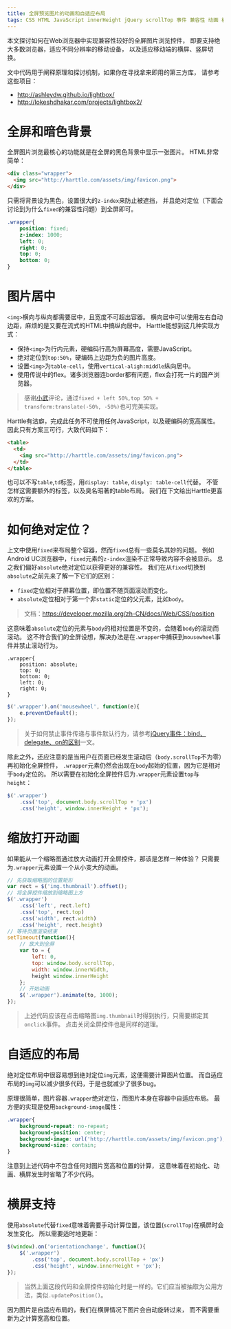 ```yaml
---
title: 全屏预览图片的动画和自适应布局
tags: CSS HTML JavaScript innerHeight jQuery scrollTop 事件 兼容性 动画 横屏
---
```


本文探讨如何在Web浏览器中实现兼容性较好的全屏图片浏览控件，
即要支持绝大多数浏览器，适应不同分辨率的移动设备，
以及适应移动端的横屏、竖屏切换。

文中代码用于阐释原理和探讨机制，如果你在寻找拿来即用的第三方库，
请参考这些项目：

* <http://ashleydw.github.io/lightbox/>
* <http://lokeshdhakar.com/projects/lightbox2/>

<!--more-->

# 全屏和暗色背景

全屏图片浏览最核心的功能就是在全屏的黑色背景中显示一张图片。
HTML非常简单：

```html
<div class="wrapper">
  <img src="http://harttle.com/assets/img/favicon.png">
</div>
```

只需将背景设为黑色，设置很大的`z-index`来防止被遮挡，
并且绝对定位（下面会讨论到为什么`fixed`的兼容性问题）到全屏即可。

```css
.wrapper{
    position: fixed;
    z-index: 1000;
    left: 0;
    right: 0;
    top: 0;
    bottom: 0;
}
```

# 图片居中

`<img>`横向与纵向都需要居中，且宽度不可超出容器。
横向居中可以使用左右自动边距，麻烦的是又要在流式的HTML中搞纵向居中。
Harttle能想到这几种实现方式：

* 保持`<img>`为行内元素，硬编码行高为屏幕高度，需要JavaScript。
* 绝对定位到`top:50%`，硬编码上边距为负的图片高度。
* 设置`<img>`为`table-cell`，使用`vertical-aligh:middle`纵向居中。
* 使用传说中的flex。诸多浏览器连border都有问题，flex会打死一片的国产浏览器。

> 感谢[小武][xuexb]评论，通过`fixed + left 50%,top 50% + transform:translate(-50%, -50%)`也可完美实现。

Harttle有洁癖，完成此任务不可使用任何JavaScript，以及硬编码的宽高属性。
因此只有方案三可行，大致代码如下：

```html
<table>
  <td>
    <img src="http://harttle.com/assets/img/favicon.png">
  </td>
</table>
```

也可以不写`table`,`td`标签，用`display: table`, `disply: table-cell`代替。
不管怎样这需要额外的标签，以及臭名昭著的table布局。
我们在下文给出Harttle更喜欢的方案。

# 如何绝对定位？

上文中使用`fixed`来布局整个容器，然而`fixed`总有一些莫名其妙的问题。
例如Android UC浏览器中，`fixed`元素的`z-index`渲染不正常导致内容不会被显示。
总之我们偏好`absolute`绝对定位以获得更好的兼容性。
我们在从`fixed`切换到`absolute`之前先来了解一下它们的区别：

* `fixed`定位相对于屏幕位置，即位置不随页面滚动而变化。
* `absolute`定位相对于第一个非`static`定位的父元素，比如`body`。

> 文档：<https://developer.mozilla.org/zh-CN/docs/Web/CSS/position>

这意味着`absolute`定位的元素与`body`的相对位置是不变的，会随着`body`的滚动而滚动。
这不符合我们的全屏设想，解决办法是在`.wrapper`中捕获到`mousewheel`事件并禁止滚动行为。

```
.wrapper{
    position: absolute;
    top: 0;
    bottom: 0;
    left: 0;
    right: 0;
}
```

```javascript
$('.wrapper').on('mousewheel', function(e){
    e.preventDefault();
});
```

> 关于如何禁止事件传递与事件默认行为，请参考[jQuery事件：bind、delegate、on的区别][jqe]一文。

除此之外，还应注意的是当用户在页面已经发生滚动后（`body.scrollTop`不为零）再初始化全屏控件，
`.wrapper`元素仍然会出现在`body`起始的位置，因为它是相对于`body`定位的。
所以需要在初始化全屏控件后为`.wrapper`元素设置`top`与`height`：

```javascript
$('.wrapper')
    .css('top', document.body.scrollTop + 'px')
    .css('height', window.innerHeight + 'px');
```

# 缩放打开动画

如果能从一个缩略图通过放大动画打开全屏控件，那该是怎样一种体验？
只需要为`.wrapper`元素设置一个从小变大的动画。

```javascript
// 先获取缩略图的位置矩形
var rect = $('img.thumbnail').offset();
// 将全屏控件缩放到缩略图上方
$('.wrapper')
    .css('left', rect.left)
    .css('top', rect.top)
    .css('width', rect.width)
    .css('height', rect.height)
// 等待页面渲染结束
setTimeout(function(){
    // 放大到全屏
    var to = {
        left: 0,
        top: window.body.scrollTop,
        width: window.innerWidth,
        height window.innerHeight
    };
    // 开始动画
    $('.wrapper').animate(to, 1000);
});
```

> 上述代码应该在点击缩略图`img.thumbnail`时得到执行，只需要绑定其`onclick`事件。
> 点击关闭全屏控件也是同样的道理。

# 自适应的布局

绝对定位布局中很容易想到绝对定位`img`元素，这便需要计算图片位置。
而自适应布局的`img`可以减少很多代码，于是也就减少了很多bug。

原理很简单，图片容器`.wrapper`绝对定位，而图片本身在容器中自适应布局。
最方便的实现是使用`background-image`属性：

```css
.wrapper{
    background-repeat: no-repeat;
    background-position: center;
    background-image: url('http://harttle.com/assets/img/favicon.png');
    background-size: contain;
}
```

注意到上述代码中不包含任何对图片宽高和位置的计算，
这意味着在初始化、动画、横屏发生时省略了不少代码。

# 横屏支持

使用`absolute`代替`fixed`意味着需要手动计算位置，该位置(`scrollTop`)在横屏时会发生变化。
所以需要适时地更新：

```javascript
$(window).on('orientationchange', function(){
    $('.wrapper')
        .css('top', document.body.scrollTop + 'px')
        .css('height', window.innerHeight + 'px');
});
```

> 当然上面这段代码和全屏控件初始化时是一样的。它们应当被抽取为公用方法，类似`.updatePosition()`。

因为图片是自适应布局的，我们在横屏情况下图片会自动旋转过来，
而不需要重新为之计算宽高和位置。

[jqe]: http://harttle.com/2015/06/26/jquery-event.html
[xuexb]: https://xuexb.com/
